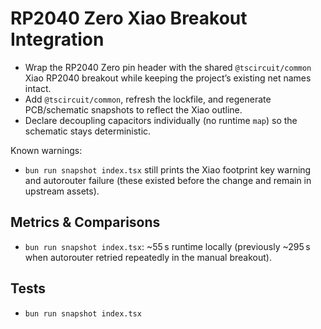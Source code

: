 # RP2040 Zero Xiao Breakout Integration

- Wrap the RP2040 Zero pin header with the shared `@tscircuit/common` Xiao RP2040 breakout while keeping the project’s existing net names intact.
- Add `@tscircuit/common`, refresh the lockfile, and regenerate PCB/schematic snapshots to reflect the Xiao outline.
- Declare decoupling capacitors individually (no runtime `map`) so the schematic stays deterministic.

Known warnings:
- `bun run snapshot index.tsx` still prints the Xiao footprint key warning and autorouter failure (these existed before the change and remain in upstream assets).

## Metrics & Comparisons
- `bun run snapshot index.tsx`: ~55 s runtime locally (previously ~295 s when autorouter retried repeatedly in the manual breakout).

## Tests
- `bun run snapshot index.tsx`
